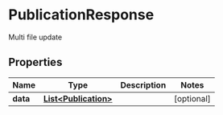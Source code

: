 
# PublicationResponse

Multi file update

## Properties
Name | Type | Description | Notes
------------ | ------------- | ------------- | -------------
**data** | [**List&lt;Publication&gt;**](Publication.md) |  |  [optional]



